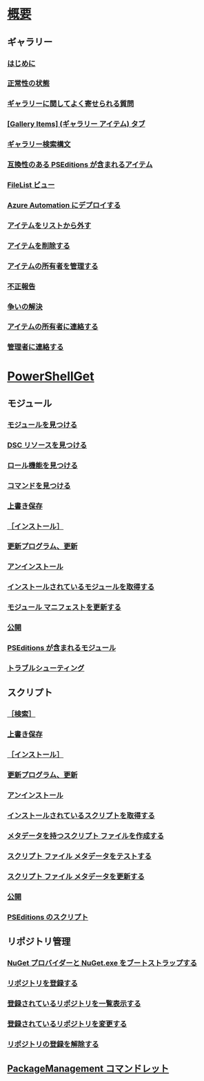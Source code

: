 # [概要](readme.md)
## ギャラリー
### [はじめに](psgallery/psgallery_gettingstarted.md)
### [正常性の状態](psgallery/psgallery_status.md)
### [ギャラリーに関してよく寄せられる質問](psgallery/psgallery_faqs.md)
### [[Gallery Items] (ギャラリー アイテム) タブ](psgallery/psgallery_items_tab.md)
### [ギャラリー検索構文](psgallery/psgallery_search_syntax.md)
### [互換性のある PSEditions が含まれるアイテム](psgallery/psgallery_pseditions.md)
### [FileList ビュー](psgallery/psgallery_filelist_feature.md)
### [Azure Automation にデプロイする](psgallery/psgallery_deploy_to_azure_automation.md)
### [アイテムをリストから外す](psgallery/psgallery_unlist_items.md)
### [アイテムを削除する](psgallery/Deleting-Items.md)
### [アイテムの所有者を管理する](psgallery/Managing-Item-Owners.md)
### [不正報告](psgallery/psgallery_report_abuse.md)
### [争いの解決](psgallery/psgallery_dispute_resolution.md)
### [アイテムの所有者に連絡する](psgallery/psgallery_contacting_item_owners.md)
### [管理者に連絡する](psgallery/psgallery_contacting_administrators.md)

# [PowerShellGet](psget/overview.md)
## モジュール
### [モジュールを見つける](psget/module/psget_find-module.md)
### [DSC リソースを見つける](psget/module/psget_find-dscresource.md)
### [ロール機能を見つける](psget/module/psget_find-rolecapability.md)
### [コマンドを見つける](psget/module/psget_find-command.md)
### [上書き保存](psget/module/psget_save-module.md)
### [［インストール］](psget/module/psget_install-module.md)
### [更新プログラム、更新](psget/module/psget_update-module.md)
### [アンインストール](psget/module/psget_uninstall-module.md)
### [インストールされているモジュールを取得する](psget/module/psget_get-installedmodule.md)
### [モジュール マニフェストを更新する](psget/module/psget_update-modulemanifest.md)
### [公開](psget/module/psget_publish-module.md)
### [PSEditions が含まれるモジュール](psget/module/modulewithpseditionsupport.md)
### [トラブルシューティング](psget/psget_cmdlets_troubleshooting.md)

## スクリプト
### [［検索］](psget/script/psget_find-script.md)
### [上書き保存](psget/script/psget_save-script.md)
### [［インストール］](psget/script/psget_install-script.md)
### [更新プログラム、更新](psget/script/psget_update-script.md)
### [アンインストール](psget/script/psget_uninstall-script.md)
### [インストールされているスクリプトを取得する](psget/script/psget_get-installedscript.md)
### [メタデータを持つスクリプト ファイルを作成する](psget/script/psget_new-scriptfileinfo.md)
### [スクリプト ファイル メタデータをテストする](psget/script/psget_test-scriptfileinfo.md)
### [スクリプト ファイル メタデータを更新する](psget/script/psget_update-scriptfileinfo.md)
### [公開](psget/script/psget_publish-script.md)
### [PSEditions のスクリプト](psget/script/scriptwithpseditionsupport.md)

## リポジトリ管理
### [NuGet プロバイダーと NuGet.exe をブートストラップする](psget/repository/bootstrapping_nuget_proivder_and_exe.md)
### [リポジトリを登録する](psget/repository/psget_register-psrepository.md)
### [登録されているリポジトリを一覧表示する](psget/repository/psget_get-psrepository.md)
### [登録されているリポジトリを変更する](psget/repository/psget_set-psrepository.md)
### [リポジトリの登録を解除する](psget/repository/psget_unregister-psrepository.md)

## [PackageManagement コマンドレット](psget/oneget/PackageManagement_cmdlets.md)


<!--HONumber=Sep16_HO2-->


